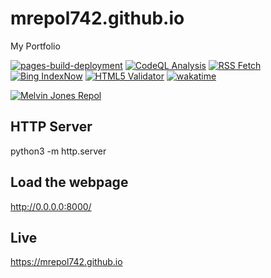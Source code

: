 # mrepol742.github.io
My Portfolio

[![pages-build-deployment](https://github.com/mrepol742/mrepol742.github.io/actions/workflows/pages/pages-build-deployment/badge.svg)](https://github.com/mrepol742/mrepol742.github.io/actions/workflows/pages/pages-build-deployment) [![CodeQL Analysis](https://github.com/mrepol742/mrepol742.github.io/actions/workflows/codeql-analysis.yml/badge.svg)](https://github.com/mrepol742/mrepol742.github.io/actions/workflows/codeql-analysis.yml) [![RSS Fetch](https://github.com/mrepol742/mrepol742.github.io/actions/workflows/rss.yml/badge.svg)](https://github.com/mrepol742/mrepol742.github.io/actions/workflows/rss.yml) [![Bing IndexNow](https://github.com/mrepol742/mrepol742.github.io/actions/workflows/index.yml/badge.svg)](https://github.com/mrepol742/mrepol742.github.io/actions/workflows/index.yml) [![HTML5 Validator](https://github.com/mrepol742/mrepol742.github.io/actions/workflows/html5validator.yml/badge.svg)](https://github.com/mrepol742/mrepol742.github.io/actions/workflows/html5validator.yml) [![wakatime](https://wakatime.com/badge/user/8ad4afa2-1a56-40d1-a949-4663473915b6/project/9458f437-f00b-4273-9cef-212b398ff055.svg)](https://wakatime.com/badge/user/8ad4afa2-1a56-40d1-a949-4663473915b6/project/9458f437-f00b-4273-9cef-212b398ff055)

<a href="https://mrepol742.github.io">
<img src="https://github.com/mrepol742/mrepol742.github.io/blob/master/animated-mrepol742.gif?raw=true" alt="Melvin Jones Repol" />
  </a>

 
  ## HTTP Server
  python3 -m http.server
  
  ## Load the webpage
  http://0.0.0.0:8000/
  
  ## Live
  https://mrepol742.github.io
